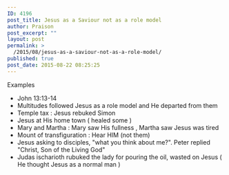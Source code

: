 ```yaml
---
ID: 4196
post_title: Jesus as a Saviour not as a role model
author: Praison
post_excerpt: ""
layout: post
permalink: >
  /2015/08/jesus-as-a-saviour-not-as-a-role-model/
published: true
post_date: 2015-08-22 08:25:25
---
```

Examples
<ul>
	<li>John 13:13-14</li>
	<li>Multitudes followed Jesus as a role model and He departed from them&nbsp;</li>
	<li>Temple tax : Jesus rebuked Simon</li>
	<li>Jesus at His home town ( healed some )</li>
	<li>Mary and Martha : Mary saw His fullness , Martha saw Jesus was tired&nbsp;</li>
	<li>Mount of transfiguration : Hear HIM (not them)</li>
	<li>Jesus asking to disciples, "what you think about me?". Peter replied "Christ, Son of the Living God"</li>
	<li>Judas ischarioth rubuked the lady for pouring the oil, wasted on Jesus ( He thought Jesus as a normal man )</li>
</ul>
<span style="line-height: normal;">
</span>